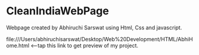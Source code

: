 # CleanIndiaWebPage
Webpage created by Abhiruchi Sarswat using Html, Css and javascript.

file:///Users/abhiruchisarswat/Desktop/Web%20Development/HTML/AbhiHome.html  <--tap this link to get preview of my project.




